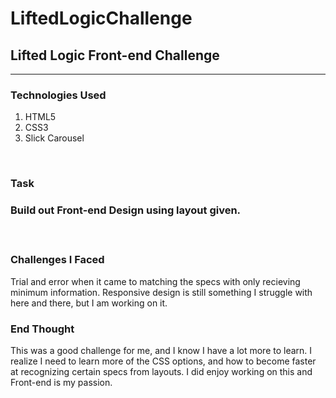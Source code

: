 # LiftedLogicChallenge
<h2>Lifted Logic Front-end Challenge</h2>

<hr />

<h3> Technologies Used </h3>
<ol>
<li>HTML5</li>
<li> CSS3</li>
<li> Slick Carousel </li>
</ol>

<br />
<h3> Task <h3>
<p> Build out Front-end Design using layout given. </p>
<br />
<h3> Challenges I Faced </h3>
<p> Trial and error when it came to matching the specs with only recieving minimum information. Responsive design is still something I struggle with here and there, but I am working on it.</p>

<h3>End Thought</h3>
<p>This was a good challenge for me, and I know I have a lot more to learn. I realize I need to learn more of the CSS options, and how to become faster at recognizing certain specs from layouts. I did enjoy working on this and Front-end is my passion. </p>
